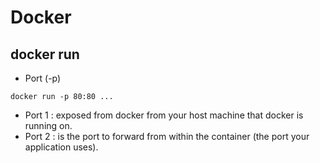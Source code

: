 # Docker
## docker run
* Port (-p)
```
docker run -p 80:80 ...
```
* Port 1 : exposed from docker from your host machine that docker is running on.
* Port 2 : is the port to forward from within the container (the port your application uses).
